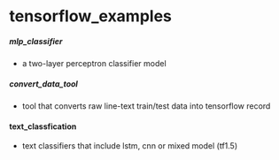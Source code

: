 # tensorflow_examples

#####   mlp_classifier

* a two-layer perceptron classifier model

#####   convert_data_tool

* tool that converts raw line-text train/test data into tensorflow record

#### text_classfication

* text classifiers that include lstm, cnn or mixed model (tf1.5)
